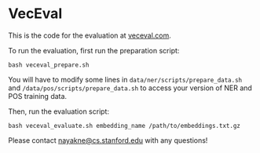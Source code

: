 # VecEval

This is the code for the evaluation at [veceval.com](http://www.veceval.com).

To run the evaluation, first run the preparation script:

```
bash veceval_prepare.sh
```

You will have to modify some lines in `data/ner/scripts/prepare_data.sh` and `/data/pos/scripts/prepare_data.sh` to access your version of NER and POS training data.

Then, run the evaluation script:

```
bash veceval_evaluate.sh embedding_name /path/to/embeddings.txt.gz
```

Please contact nayakne@cs.stanford.edu with any questions!
